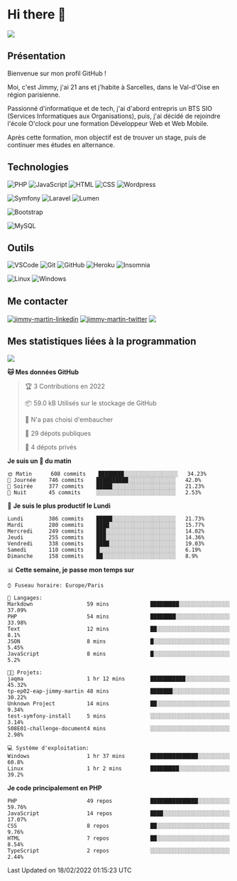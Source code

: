 # Hi there 👋

![](https://komarev.com/ghpvc/?username=jimmy-martin&color=1a1b27)

<!--
**jimmy-martin/jimmy-martin** is a ✨ _special_ ✨ repository because its `README.md` (this file) appears on your GitHub profile.

Here are some ideas to get you started:

- 🔭 I’m currently working on ...
- 🌱 I’m currently learning ...
- 👯 I’m looking to collaborate on ...
- 🤔 I’m looking for help with ...
- 💬 Ask me about ...
- 📫 How to reach me: ...
- 😄 Pronouns: ...
- ⚡ Fun fact: ...
-->

## Présentation

Bienvenue sur mon profil GitHub !

Moi, c'est Jimmy, j'ai 21 ans et j'habite à Sarcelles, dans le Val-d'Oise en région parisienne.

Passionné d'informatique et de tech, j'ai d'abord entrepris un BTS SIO (Services Informatiques aux Organisations), puis, j'ai décidé de rejoindre l'école O'clock pour une formation Développeur Web et Web Mobile.

Après cette formation, mon objectif est de trouver un stage, puis de continuer mes études en alternance.

## Technologies

<div>

![PHP](https://img.shields.io/badge/PHP-777BB4?style=for-the-badge&logo=php&logoColor=white) ![JavaScript](https://img.shields.io/badge/JavaScript-F7DF1E?style=for-the-badge&logo=javascript&logoColor=black) ![HTML](https://img.shields.io/badge/HTML-E34F26?style=for-the-badge&logo=html5&logoColor=white) ![CSS](https://img.shields.io/badge/CSS-1572B6?&style=for-the-badge&logo=css3&logoColor=white) ![Wordpress](https://img.shields.io/badge/WordPress-0078D6?style=for-the-badge&logo=wordpress&logoColor=white)

</div>
<div>

![Symfony](https://img.shields.io/badge/Symfony-092E20?style=for-the-badge&logo=symfony&logoColor=white) ![Laravel](https://img.shields.io/badge/Laravel-FF2D20?style=for-the-badge&logo=laravel&logoColor=white) ![Lumen](https://img.shields.io/badge/Lumen-FF2D20?style=for-the-badge&logo=lumen&logoColor=white)

</div>
<div>

![Bootstrap](https://img.shields.io/badge/Bootstrap-563D7C?style=for-the-badge&logo=bootstrap&logoColor=white)

</div>
<div>

![MySQL](https://img.shields.io/badge/MySQL-4479A1?style=for-the-badge&logo=mysql&logoColor=white)

</div>

## Outils

![VSCode](https://img.shields.io/badge/VSCode-007ACC?style=for-the-badge&logo=visual-studio-code&logoColor=white)
![Git](https://img.shields.io/badge/Git-F05032?style=for-the-badge&logo=git&logoColor=white)
![GitHub](https://img.shields.io/badge/GitHub-100000?style=for-the-badge&logo=github&logoColor=white)
![Heroku](https://img.shields.io/badge/Heroku-6762a6?style=for-the-badge&logo=heroku&logoColor=white)
![Insomnia](https://img.shields.io/badge/Insomnia-5600cd?style=for-the-badge&logo=insomnia&logoColor=white)

![Linux](https://img.shields.io/badge/Linux-FCC624?style=for-the-badge&logo=linux&logoColor=white)
![Windows](https://img.shields.io/badge/Windows-0078D6?style=for-the-badge&logo=windows&logoColor=white)

## Me contacter

<p>
<a href="https://www.linkedin.com/in/jimmy-martin-dev/" target="blank"><img align="center" src="https://img.shields.io/badge/-LinkedIn-0077B5?style=for-the-badge&logo=Linkedin&logoColor=white&link=https://www.linkedin.com/in/jimmy-martin-dev/" alt="jimmy-martin-linkedin"/></a>
<a href="https://twitter.com/jimmydev_" target="blank"><img align="center" src="https://img.shields.io/badge/-Twitter-1DA1F2?style=for-the-badge&logo=Twitter&logoColor=white&link=https://twitter.com/jimmydev_" alt="jimmy-martin-twitter"/></a>
 <a href="mailto:jimmy.martin952@gmail.com" target="blank"><img align="center" src="https://img.shields.io/badge/gmail-D14836?style=for-the-badge&logo=gmail&logoColor=white" /></a>
</p>

## Mes statistiques liées à la programmation

<a href="https://github-readme-stats.vercel.app/api/top-langs/?username=jimmy-martin&layout=compact">
  <img align="center" src="https://github-readme-stats.vercel.app/api/top-langs/?username=jimmy-martin&layout=compact"/>
</a>



<!--START_SECTION:waka-->
**🐱 Mes données GitHub** 

> 🏆 3 Contributions en 2022
 > 
> 📦 59.0 kB Utilisés sur le stockage de GitHub 
 > 
> 🚫 N'a pas choisi d'embaucher
 > 
> 📜 29 dépots publiques 
 > 
> 🔑 4 dépots privés  
 > 
**Je suis un 🐤 du matin** 

```text
🌞 Matin      608 commits    ████████░░░░░░░░░░░░░░░░░   34.23% 
🌆 Journée    746 commits    ██████████░░░░░░░░░░░░░░░   42.0% 
🌃 Soirée     377 commits    █████░░░░░░░░░░░░░░░░░░░░   21.23% 
🌙 Nuit       45 commits     ░░░░░░░░░░░░░░░░░░░░░░░░░   2.53%

```
📅 **Je suis le plus productif le Lundi** 

```text
Lundi        386 commits    █████░░░░░░░░░░░░░░░░░░░░   21.73% 
Mardi        280 commits    ████░░░░░░░░░░░░░░░░░░░░░   15.77% 
Mercredi     249 commits    ███░░░░░░░░░░░░░░░░░░░░░░   14.02% 
Jeudi        255 commits    ███░░░░░░░░░░░░░░░░░░░░░░   14.36% 
Vendredi     338 commits    ████░░░░░░░░░░░░░░░░░░░░░   19.03% 
Samedi       110 commits    █░░░░░░░░░░░░░░░░░░░░░░░░   6.19% 
Dimanche     158 commits    ██░░░░░░░░░░░░░░░░░░░░░░░   8.9%

```


📊 **Cette semaine, je passe mon temps sur** 

```text
⌚︎ Fuseau horaire: Europe/Paris

💬 Langages: 
Markdown                 59 mins             █████████░░░░░░░░░░░░░░░░   37.09% 
PHP                      54 mins             ████████░░░░░░░░░░░░░░░░░   33.98% 
Text                     12 mins             ██░░░░░░░░░░░░░░░░░░░░░░░   8.1% 
JSON                     8 mins              █░░░░░░░░░░░░░░░░░░░░░░░░   5.45% 
JavaScript               8 mins              █░░░░░░░░░░░░░░░░░░░░░░░░   5.2%

🐱‍💻 Projets: 
jaqma                    1 hr 12 mins        ███████████░░░░░░░░░░░░░░   45.32% 
tp-ep02-eap-jimmy-martin 48 mins             ███████░░░░░░░░░░░░░░░░░░   30.22% 
Unknown Project          14 mins             ██░░░░░░░░░░░░░░░░░░░░░░░   9.34% 
test-symfony-install     5 mins              ░░░░░░░░░░░░░░░░░░░░░░░░░   3.14% 
S08E01-challenge-document4 mins              ░░░░░░░░░░░░░░░░░░░░░░░░░   2.98%

💻 Système d'exploitation: 
Windows                  1 hr 37 mins        ███████████████░░░░░░░░░░   60.8% 
Linux                    1 hr 2 mins         █████████░░░░░░░░░░░░░░░░   39.2%

```

**Je code principalement en PHP** 

```text
PHP                      49 repos            ███████████████░░░░░░░░░░   59.76% 
JavaScript               14 repos            ████░░░░░░░░░░░░░░░░░░░░░   17.07% 
CSS                      8 repos             ██░░░░░░░░░░░░░░░░░░░░░░░   9.76% 
HTML                     7 repos             ██░░░░░░░░░░░░░░░░░░░░░░░   8.54% 
TypeScript               2 repos             ░░░░░░░░░░░░░░░░░░░░░░░░░   2.44%

```



 Last Updated on 18/02/2022 01:15:23 UTC
<!--END_SECTION:waka-->


